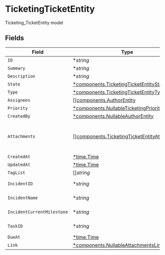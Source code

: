 # TicketingTicketEntity

Ticketing_TicketEntity model


## Fields

| Field                                                                                                                      | Type                                                                                                                       | Required                                                                                                                   | Description                                                                                                                |
| -------------------------------------------------------------------------------------------------------------------------- | -------------------------------------------------------------------------------------------------------------------------- | -------------------------------------------------------------------------------------------------------------------------- | -------------------------------------------------------------------------------------------------------------------------- |
| `ID`                                                                                                                       | **string*                                                                                                                  | :heavy_minus_sign:                                                                                                         | N/A                                                                                                                        |
| `Summary`                                                                                                                  | **string*                                                                                                                  | :heavy_minus_sign:                                                                                                         | N/A                                                                                                                        |
| `Description`                                                                                                              | **string*                                                                                                                  | :heavy_minus_sign:                                                                                                         | N/A                                                                                                                        |
| `State`                                                                                                                    | [*components.TicketingTicketEntityState](../../models/components/ticketingticketentitystate.md)                            | :heavy_minus_sign:                                                                                                         | N/A                                                                                                                        |
| `Type`                                                                                                                     | [*components.TicketingTicketEntityType](../../models/components/ticketingticketentitytype.md)                              | :heavy_minus_sign:                                                                                                         | N/A                                                                                                                        |
| `Assignees`                                                                                                                | [][components.AuthorEntity](../../models/components/authorentity.md)                                                       | :heavy_minus_sign:                                                                                                         | N/A                                                                                                                        |
| `Priority`                                                                                                                 | [*components.NullableTicketingPriorityEntity](../../models/components/nullableticketingpriorityentity.md)                  | :heavy_minus_sign:                                                                                                         | N/A                                                                                                                        |
| `CreatedBy`                                                                                                                | [*components.NullableAuthorEntity](../../models/components/nullableauthorentity.md)                                        | :heavy_minus_sign:                                                                                                         | N/A                                                                                                                        |
| `Attachments`                                                                                                              | [][components.TicketingTicketEntityAttachment](../../models/components/ticketingticketentityattachment.md)                 | :heavy_minus_sign:                                                                                                         | A list of objects attached to this item. Can be one of: LinkEntity, CustomerSupportIssueEntity, or GenericAttachmentEntity |
| `CreatedAt`                                                                                                                | [*time.Time](https://pkg.go.dev/time#Time)                                                                                 | :heavy_minus_sign:                                                                                                         | N/A                                                                                                                        |
| `UpdatedAt`                                                                                                                | [*time.Time](https://pkg.go.dev/time#Time)                                                                                 | :heavy_minus_sign:                                                                                                         | N/A                                                                                                                        |
| `TagList`                                                                                                                  | []*string*                                                                                                                 | :heavy_minus_sign:                                                                                                         | N/A                                                                                                                        |
| `IncidentID`                                                                                                               | **string*                                                                                                                  | :heavy_minus_sign:                                                                                                         | ID of incident that this ticket is related to                                                                              |
| `IncidentName`                                                                                                             | **string*                                                                                                                  | :heavy_minus_sign:                                                                                                         | Name of incident that this ticket is related to                                                                            |
| `IncidentCurrentMilestone`                                                                                                 | **string*                                                                                                                  | :heavy_minus_sign:                                                                                                         | Milestone of incident that this ticket is related to                                                                       |
| `TaskID`                                                                                                                   | **string*                                                                                                                  | :heavy_minus_sign:                                                                                                         | ID of task that this ticket is related to                                                                                  |
| `DueAt`                                                                                                                    | [*time.Time](https://pkg.go.dev/time#Time)                                                                                 | :heavy_minus_sign:                                                                                                         | N/A                                                                                                                        |
| `Link`                                                                                                                     | [*components.NullableAttachmentsLinkEntity](../../models/components/nullableattachmentslinkentity.md)                      | :heavy_minus_sign:                                                                                                         | N/A                                                                                                                        |